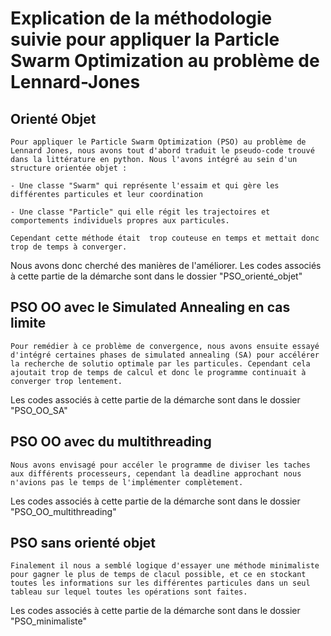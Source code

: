 # Explication de la méthodologie suivie pour appliquer la Particle Swarm Optimization au problème de Lennard-Jones

## Orienté Objet

    Pour appliquer le Particle Swarm Optimization (PSO) au problème de Lennard Jones, nous avons tout d'abord traduit le pseudo-code trouvé dans la littérature en python. Nous l'avons intégré au sein d'un structure orientée objet :

    - Une classe "Swarm" qui représente l'essaim et qui gère les différentes particules et leur coordination

    - Une classe "Particle" qui elle régit les trajectoires et comportements individuels propres aux particules.

    Cependant cette méthode était  trop couteuse en temps et mettait donc trop de temps à converger.

Nous avons donc cherché des manières de l'améliorer. Les codes associés à cette partie de la démarche sont dans le dossier "PSO_orienté_objet"

## PSO OO avec le Simulated Annealing en cas limite

    Pour remédier à ce problème de convergence, nous avons ensuite essayé d'intégré certaines phases de simulated annealing (SA) pour accélérer la recherche de solutio optimale par les particules. Cependant cela ajoutait trop de temps de calcul et donc le programme continuait à converger trop lentement.

Les codes associés à cette partie de la démarche sont dans le dossier "PSO_OO_SA"

## PSO OO avec du multithreading

    Nous avons envisagé pour accéler le programme de diviser les taches aux différents processeurs, cependant la deadline approchant nous n'avions pas le temps de l'implémenter complètement.

Les codes associés à cette partie de la démarche sont dans le dossier "PSO_OO_multithreading"

## PSO sans orienté objet

    Finalement il nous a semblé logique d'essayer une méthode minimaliste pour gagner le plus de temps de clacul possible, et ce en stockant toutes les informations sur les différentes particules dans un seul tableau sur lequel toutes les opérations sont faites.

Les codes associés à cette partie de la démarche sont dans le dossier "PSO_minimaliste"